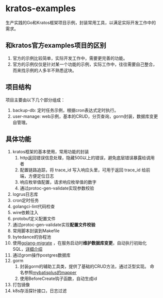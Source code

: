# kratos-examples

生产实践的Go和Kratos框架项目示例，封装常用工具，以满足实际开发工作中的需求。

## 和kratos官方examples项目的区别

1. 官方的示例比较简单，实际开发工作中，需要更完善的功能。
2. 官方的示例仅仅是针对某一个功能的示例，实际工作中，往往需要自己整合，而来找示例的人多半不熟悉这块。

## 项目结构

项目主要由以下几个部分组成：

1. backup-db: 定时任务示例，根据cron表达式定时执行。
2. user-manage: web示例，基本的CRUD，分页查询，gorm封装，数据库变更自管理。

## 具体功能

1. kratos框架的基本使用，常用功能的封装
    1. http返回错误信息处理，隐藏500以上的错误，避免底层错误暴露给调用者
    2. 配置链路追踪，将 trace_id 写入响应头里，可用于返回 trace_id 给前端，方便定位日志
    3. 响应枚举值配置，请求响应枚举值的数字
   4. 通过protoc-gen-validate实现参数校验
2. logrus日志库
3. cron定时任务
4. golangci-lint代码检查
5. wire依赖注入
6. protobuf定义配置文件
7. 通过protoc-gen-validate实现**配置文件校验**
8. 常用脚本封装到Makefile
9. bytedance的协程池
10. 使用[golang-migrate](https://github.com/golang-migrate/migrate)
    ，在服务启动时**维护数据库变更**，自动执行初始化SQL，[详细介绍](./pkg/database/postgresx/init/README.md)
11. 通过grom操作postgres数据库
12. gorm
    1. 封装gorm的辅助工具类，提供了基础的CRUD方法，通过泛型实现。
       命名参照[mybatisplus的mapper](https://baomidou.com/pages/49cc81/#mapper-crud-%E6%8E%A5%E5%8F%A3)
    2. 使用BeforeCreate钩子函数，自动生成id
13. 打包镜像
14. k8s存活探针接口，日志过滤
